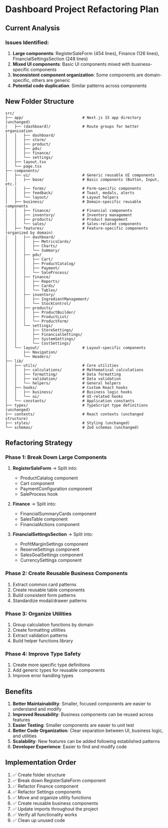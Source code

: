 # Dashboard Project Refactoring Plan

## Current Analysis

### Issues Identified:

1. **Large components**: RegisterSaleForm (454 lines), Finance (126 lines), FinancialSettingsSection (248 lines)
2. **Mixed UI components**: Basic UI components mixed with business-specific components
3. **Inconsistent component organization**: Some components are domain-specific, others are generic
4. **Potential code duplication**: Similar patterns across components

## New Folder Structure

```
src/
├── app/                          # Next.js 15 app directory (unchanged)
│   ├── (dashboard)/              # Route groups for better organization
│   │   ├── dashboard/
│   │   ├── store/
│   │   ├── product/
│   │   ├── pdv/
│   │   ├── finance/
│   │   └── settings/
│   ├── layout.tsx
│   └── page.tsx
├── components/
│   ├── ui/                       # Generic reusable UI components
│   │   ├── base/                 # Basic components (Button, Input, etc.)
│   │   ├── forms/                # Form-specific components
│   │   ├── feedback/             # Toast, modals, alerts
│   │   └── layout/               # Layout helpers
│   ├── business/                 # Domain-specific reusable components
│   │   ├── finance/              # Financial components
│   │   ├── inventory/            # Inventory management
│   │   ├── products/             # Product management
│   │   └── sales/                # Sales-related components
│   ├── features/                 # Feature-specific components (organized by domain)
│   │   ├── dashboard/
│   │   │   ├── MetricsCards/
│   │   │   ├── Charts/
│   │   │   └── Summary/
│   │   ├── pdv/
│   │   │   ├── Cart/
│   │   │   ├── ProductCatalog/
│   │   │   ├── Payment/
│   │   │   └── SaleProcess/
│   │   ├── finance/
│   │   │   ├── Reports/
│   │   │   ├── Cards/
│   │   │   └── Tables/
│   │   ├── inventory/
│   │   │   ├── IngredientManagement/
│   │   │   └── StockControl/
│   │   ├── products/
│   │   │   ├── ProductBuilder/
│   │   │   ├── ProductList/
│   │   │   └── ProductForm/
│   │   └── settings/
│   │       ├── StoreSettings/
│   │       ├── FinancialSettings/
│   │       ├── SystemSettings/
│   │       └── CostSettings/
│   └── layout/                   # Layout-specific components
│       ├── Navigation/
│       └── Headers/
├── lib/
│   ├── utils/                    # Core utilities
│   │   ├── calculations/         # Mathematical calculations
│   │   ├── formatting/           # Data formatting
│   │   ├── validation/           # Data validation
│   │   └── helpers/              # General helpers
│   ├── hooks/                    # Custom React hooks
│   │   ├── business/             # Business logic hooks
│   │   └── ui/                   # UI-related hooks
│   └── constants/                # Application constants
├── types/                        # TypeScript type definitions (unchanged)
├── contexts/                     # React contexts (unchanged structure)
├── styles/                       # Styling (unchanged)
└── schemas/                      # Zod schemas (unchanged)
```

## Refactoring Strategy

### Phase 1: Break Down Large Components

1. **RegisterSaleForm** → Split into:

   - ProductCatalog component
   - Cart component
   - PaymentConfiguration component
   - SaleProcess hook

2. **Finance** → Split into:

   - FinancialSummaryCards component
   - SalesTable component
   - FinancialActions component

3. **FinancialSettingsSection** → Split into:
   - ProfitMarginSettings component
   - ReserveSettings component
   - SalesGoalSettings component
   - CurrencySettings component

### Phase 2: Create Reusable Business Components

1. Extract common card patterns
2. Create reusable table components
3. Build consistent form patterns
4. Standardize modal/drawer patterns

### Phase 3: Organize Utilities

1. Group calculation functions by domain
2. Create formatting utilities
3. Extract validation patterns
4. Build helper functions library

### Phase 4: Improve Type Safety

1. Create more specific type definitions
2. Add generic types for reusable components
3. Improve error handling types

## Benefits

1. **Better Maintainability**: Smaller, focused components are easier to understand and modify
2. **Improved Reusability**: Business components can be reused across features
3. **Easier Testing**: Smaller components are easier to unit test
4. **Better Code Organization**: Clear separation between UI, business logic, and utilities
5. **Scalability**: New features can be added following established patterns
6. **Developer Experience**: Easier to find and modify code

## Implementation Order

1. ✅ Create folder structure
2. ✅ Break down RegisterSaleForm component
3. ✅ Refactor Finance component
4. ✅ Refactor Settings components
5. ✅ Move and organize utility functions
6. ✅ Create reusable business components
7. ✅ Update imports throughout the project
8. ✅ Verify all functionality works
9. ✅ Clean up unused code
